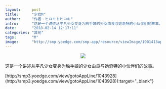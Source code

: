 ```yaml
---
layout:     post
title:      "少女M"
author:     "作者：ヒロモトヒロキ"
intro:      "这是一个讲述从平凡少女变身为触手娘的少女由良与她奇特的小伙伴们的故事。"
date:       "2018-02-14 12:17:11"
categories: "其他"
tags:       "M"
image:      "http://smp.yoedge.com/smp-app/resource/viewImage/1001413appline.png"
---
```

<div style="text-align: center">
<p><img src="http://smp.yoedge.com/smp-app/resource/viewImage/1001413appline.png"/></p>
</div>
<p class="post-meta">
<span>这是一个讲述从平凡少女变身为触手娘的少女由良与她奇特的小伙伴们的故事。</span>
</p>
[http://smp3.yoedge.com/view/gotoAppLine/1043928](http://smp3.yoedge.com/view/gotoAppLine/1043928){:target="_blank"}


